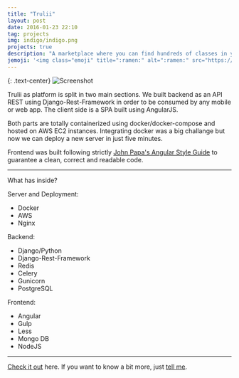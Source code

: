 ```yaml
---
title: "Trulii"
layout: post
date: 2016-01-23 22:10
tag: projects
img: indigo/indigo.png
projects: true
description: "A marketplace where you can find hundreds of classes in your city"
jemoji: '<img class="emoji" title=":ramen:" alt=":ramen:" src="https://assets.github.com/images/icons/emoji/unicode/1f35c.png" height="20" width="20" align="absmiddle">'
---
```


{: .text-center}
![Screenshot](https://s32.postimg.org/keod9jqmd/Home_Desktop.jpg)



Trulii as platform is split in two main sections. We built backend as an API REST using Django-Rest-Framework in order to be consumed by any mobile or web app. The client side is a SPA built using AngularJS. 

Both parts are totally containerized using docker/docker-compose and hosted on AWS EC2 instances. Integrating docker was a big challange but now we can deploy a new server in just five minutes.

Frontend was built following strictly [John Papa's Angular Style Guide](https://github.com/johnpapa/angular-styleguide) to guarantee a clean, correct and readable code. 


---

What has inside?

Server and Deployment:

- Docker
- AWS
- Nginx

Backend:

- Django/Python
- Django-Rest-Framework
- Redis
- Celery
- Gunicorn
- PostgreSQL

Frontend:

- Angular
- Gulp
- Less
- Mongo DB
- NodeJS

---

[Check it out](https://www.trulii.com) here.
If you want to know a bit more, just [tell me](mailto:levinoelvm@gmail.com).